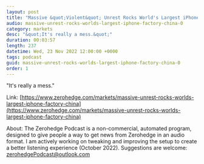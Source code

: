 ```yaml
---
layout: post
title: "Massive &quot;Violent&quot; Unrest Rocks World's Largest iPhone Factory In China"
audio: massive-unrest-rocks-worlds-largest-iphone-factory-china-0
category: markets
desc: "&quot;It's really a mess.&quot;"
duration: 00:03:57
length: 237
datetime: Wed, 23 Nov 2022 12:00:00 +0000
tags: podcast
guid: massive-unrest-rocks-worlds-largest-iphone-factory-china-0
order: 1
---
```

&quot;It's really a mess.&quot;

Link: [https://www.zerohedge.com/markets/massive-unrest-rocks-worlds-largest-iphone-factory-china](https://www.zerohedge.com/markets/massive-unrest-rocks-worlds-largest-iphone-factory-china)

About: The Zerohedge Podcast is a non-commercial, automated program, designed to give people a way to get news from Zerohedge in an audio format.  I am actively working on tweaking and improving the setup to create a better listening experience (October 2022).  Suggestions are welcome: [zerohedgePodcast@outlook.com](mailto:zerohedgePodcast@outlook.com)